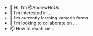 - 👋 Hi, I’m @AndrewHoUs
- 👀 I’m interested in ...
- 🌱 I’m currently learning xamarin forms
- 💞️ I’m looking to collaborate on ...
- 📫 How to reach me ...

<!---
AndrewHoUs/AndrewHoUs is a ✨ special ✨ repository because its `README.md` (this file) appears on your GitHub profile.
You can click the Preview link to take a look at your changes.
--->
